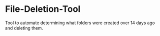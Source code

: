 <h1>File-Deletion-Tool</h1>

<p>Tool to automate determining what folders were created over 14 days ago and deleting them.</p>
